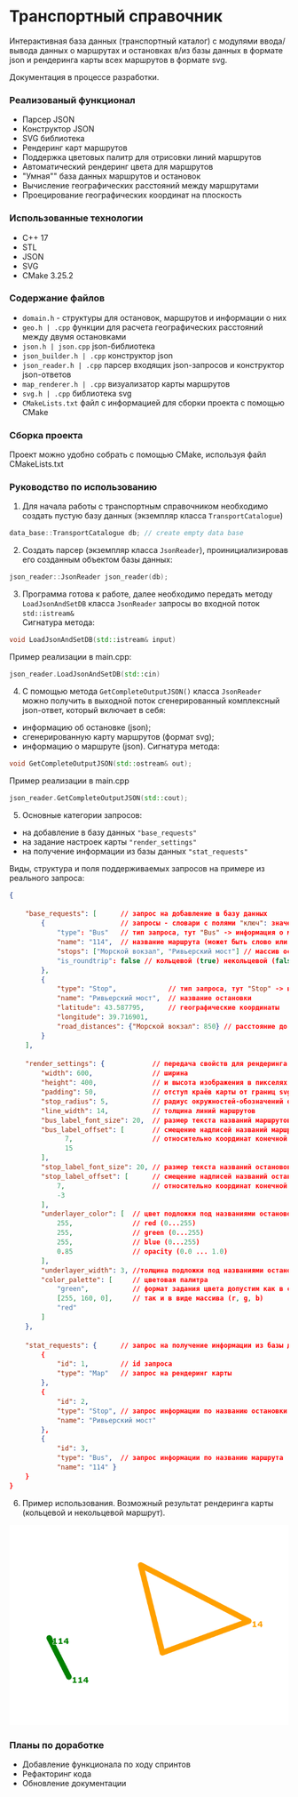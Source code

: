 # Транспортный справочник
Интерактивная база данных (транспортный каталог) с модулями ввода/вывода данных о маршрутах и остановках в/из базы данных в формате json и рендеринга карты всех маршрутов в формате svg.

Документация в процессе разработки.

### Реализованый функционал
- Парсер JSON
- Конструктор JSON
- SVG библиотека
- Рендеринг карт маршрутов
- Поддержка цветовых палитр для отрисовки линий маршрутов
- Автоматический рендеринг цвета для маршрутов
- "Умная"" база данных маршрутов и остановок
- Вычисление географических расстояний между маршрутами
- Проецирование географических координат на плоскость

### Использованные технологии
- C++ 17
- STL
- JSON
- SVG
- CMake 3.25.2

### Содержание файлов

- `domain.h` - структуры для остановок, маршрутов и информации о них
- `geo.h | .cpp` функции для расчета географических расстояний между двумя остановками
- `json.h | json.cpp` json-библиотека
- `json_builder.h | .cpp` конструктор json
- `json_reader.h | .cpp` парсер входящих json-запросов и конструктор json-ответов
- `map_renderer.h | .cpp` визуализатор карты маршрутов
- `svg.h | .cpp` библиотека svg
- `CMakeLists.txt` файл с информацией для сборки проекта с помощью CMake

### Сборка проекта
Проект можно удобно собрать с помощью CMake, используя файл CMakeLists.txt

### Руководство по использованию
1. Для начала работы с транспортным справочником необходимо создать пустую  базу данных (экземпляр класса ```TransportCatalogue```)
```C++
data_base::TransportCatalogue db; // create empty data base
```
2. Создать парсер (экземпляр класса ```JsonReader```), проинициализировав его созданным объектом базы данных:
```C++
json_reader::JsonReader json_reader(db); 
```
3. Программа готова к работе, далeе необходимо передать методу ```LoadJsonAndSetDB``` класса ```JsonReader``` запросы во входной поток ```std::istream&``` \
Сигнатура метода:
```C++
void LoadJsonAndSetDB(std::istream& input)
```
Пример реализации в main.cpp:
```C++
json_reader.LoadJsonAndSetDB(std::cin)
```
4. С помощью метода ```GetCompleteOutputJSON()``` класса ```JsonReader``` можно получить в выходной поток сгенерированный комплексный json-ответ, который включает в себя:
- информацию об остановке (json);
- сгенерированную карту маршрутов (формат svg);
- информацию о маршруте (json).
Сигнатура метода:
```C++
void GetCompleteOutputJSON(std::ostream& out);
```
Пример реализации в main.cpp
```C++
json_reader.GetCompleteOutputJSON(std::cout);
```

5. Основные категории запросов:
- на добавление в базу данных ```"base_requests"```
- на задание настроек карты ```"render_settings"```
- на получение информации из базы данных ```"stat_requests"```

Виды, структура и поля поддерживаемых запросов на примере из реального запроса:
```json
{

    "base_requests": [      // запрос на добавление в базу данных
        {                   // запросы - словари с полями "ключ": значение
            "type": "Bus"   // тип запроса, тут "Bus" -> информация о маршруте
            "name": "114",  // название маршрута (может быть слово или цифра)
            "stops": ["Морской вокзал", "Ривьерский мост"] // массив остановок маршрута
            "is_roundtrip": false // кольцевой (true) некольцевой (false) маршрут
        },
        {
            "type": "Stop",             // тип запроса, тут "Stop" -> информация об остановке
            "name": "Ривьерский мост",  // название остановки
            "latitude": 43.587795,      // географические координаты
            "longitude": 39.716901,
            "road_distances": {"Морской вокзал": 850} // расстояние до ближайших остановок
        }
    ],
  
    "render_settings": {            // передача свойств для рендеринга svg-карты
        "width": 600,               // ширина 
        "height": 400,              // и высота изображения в пикселях
        "padding": 50,              // отступ краёв карты от границ svg-документа
        "stop_radius": 5,           // радиус окружностей-обозначений остановок
        "line_width": 14,           // толщина линий маршрутов
        "bus_label_font_size": 20,  // размер текста названий маршрутов
        "bus_label_offset": [       // смещение надписей названий маршрутов
              7,                    // относительно координат конечной остановки (x,y)
              15
        ],
        "stop_label_font_size": 20, // размер текста названий остановок
        "stop_label_offset": [      // смещение надписей названий остановок
            7,                      // относительно координат конечной остановки (x,y)
            -3
        ],
        "underlayer_color": [  // цвет подложки под названиями остановок и маршрутов
            255,               // red (0...255)
            255,               // green (0...255)
            255,               // blue (0...255)
            0.85               // opacity (0.0 ... 1.0)
        ],
        "underlayer_width": 3, //толщина подложки под названиями остановок и маршрутов
        "color_palette": [     // цветовая палитра
            "green",           // формат задания цвета допустим как в строчном варианте
            [255, 160, 0],     // так и в виде массива (r, g, b)
            "red"
        ]
    },

    "stat_requests": {      // запрос на получение информации из базы данных
        {
            "id": 1,        // id запроса
            "type": "Map"   // запрос на рендеринг карты
        },
        {
            "id": 2,      
            "type": "Stop", // запрос информации по названию остановки
            "name": "Ривьерский мост"  
        },
        {
            "id": 3,
            "type": "Bus",  // запрос информации по названию маршрута
            "name": "114" }
    }
}
```

6. Пример использования. Возможный результат рендеринга карты (кольцевой и некольцевой маршрут).

![Example svg](ex.png)


### Планы по доработке
- Добавление функционала по ходу спринтов
- Рефакторинг кода
- Обновление документации
